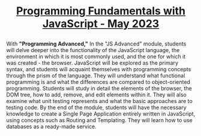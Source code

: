 # <p align="center"><a href="https://softuni.bg/modules/76/js-advanced/1419"> Programming Fundamentals with JavaScript - May 2023 <a/><p>
With **"Programming Advanced,"** 
In the "JS Advanced" module, students will delve deeper into the functionality of the JavaScript language, the environment in which it is most commonly used, and the one for which it was created - the browser. JavaScript will be explored as the primary syntax, and students will acquaint themselves with programming concepts through the prism of the language. They will understand what functional programming is and what the differences are compared to object-oriented programming. Students will study in detail the elements of the browser, the DOM tree, how to add, remove, and edit elements within it. They will also examine what unit testing represents and what the basic approaches are to testing code. By the end of the module, students will have the necessary knowledge to create a Single Page Application entirely written in JavaScript, using concepts such as Routing and Templating. They will learn how to use databases as a ready-made service.
